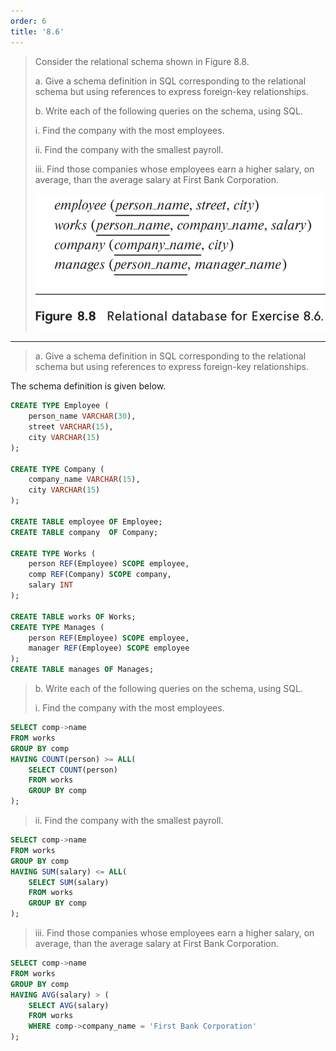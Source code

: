 ```yaml
---
order: 6
title: '8.6'
---
```

> Consider the relational schema shown in Figure 8.8. 
> 
> a. Give a schema definition in SQL corresponding to the relational schema 
> but using references to express foreign-key relationships. 
> 
> b. Write each of the following queries on the schema, using SQL. 
> 
> i. Find the company with the most employees. 
> 
> ii. Find the company with the smallest payroll. 
> 
> iii. Find those companies whose employees earn a higher salary, on average, 
> than the average salary at First Bank Corporation. 
> 
> <img src="Fig8.8.png"/>

--------------------------------

> a. Give a schema definition in SQL corresponding to the relational schema 
> but using references to express foreign-key relationships. 

The schema definition is given below. 

```sql 
CREATE TYPE Employee ( 
    person_name VARCHAR(30), 
    street VARCHAR(15), 
    city VARCHAR(15)
);

CREATE TYPE Company ( 
    company_name VARCHAR(15), 
    city VARCHAR(15)
);

CREATE TABLE employee OF Employee;
CREATE TABLE company  OF Company;

CREATE TYPE Works ( 
    person REF(Employee) SCOPE employee, 
    comp REF(Company) SCOPE company, 
    salary INT
);

CREATE TABLE works OF Works;
CREATE TYPE Manages ( 
    person REF(Employee) SCOPE employee, 
    manager REF(Employee) SCOPE employee
);
CREATE TABLE manages OF Manages;
```

> b. Write each of the following queries on the schema, using SQL. 
> 
> i. Find the company with the most employees. 

```sql 
SELECT comp->name
FROM works
GROUP BY comp
HAVING COUNT(person) >= ALL(
    SELECT COUNT(person)
    FROM works
    GROUP BY comp
);
```

> ii. Find the company with the smallest payroll. 

```sql 
SELECT comp->name
FROM works
GROUP BY comp
HAVING SUM(salary) <= ALL(
    SELECT SUM(salary)
    FROM works
    GROUP BY comp
);
```

> iii. Find those companies whose employees earn a higher salary, on average, 
> than the average salary at First Bank Corporation. 

```sql 
SELECT comp->name
FROM works
GROUP BY comp
HAVING AVG(salary) > (
    SELECT AVG(salary)
    FROM works
    WHERE comp->company_name = 'First Bank Corporation'
);
```